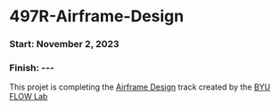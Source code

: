 # 497R-Airframe-Design
### Start: November 2, 2023
### Finish: ---

This projet is completing the [Airframe Design](https://github.com/byuflowlab/undergrad-onboarding/blob/master/497R/track_descriptions/airframe_design.md) track created by the [BYU FLOW Lab](https://github.com/byuflowlab)
